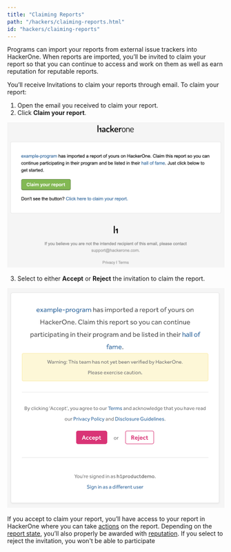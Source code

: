 ```yaml
---
title: "Claiming Reports"
path: "/hackers/claiming-reports.html"
id: "hackers/claiming-reports"
---
```


Programs can import your reports from external issue trackers into HackerOne. When reports are imported, you’ll be invited to claim your report so that you can continue to access and work on them as well as earn reputation for reputable reports.

You’ll receive Invitations to claim your reports through email. To claim your report:  

1. Open the email you received to claim your report.
2. Click <b>Claim your report</b>.

![claim your report email](./images/claiming-report-1.png)

3. Select to either **Accept** or **Reject** the invitation to claim the report.

![Claiming the report](./images/claiming-report-2.png)

If you accept to claim your report, you’ll have access to your report in HackerOne where you can take [actions](report-actions.html) on the report. Depending on the [report state](report-states.html), you’ll also properly be awarded with [reputation](reputation.html).  If you select to reject the invitation, you won't be able to participate
